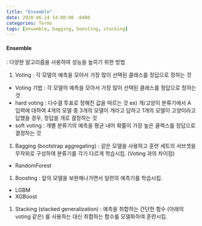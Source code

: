 ```yaml
---
title: "Ensemble"
date: 2020-06-24 14:00:00 -0400
categories: Terms
tags: [ensemble, bagging, boosting, stacking]
---
```

  
#### Ensemble    
: 다양한 알고리즘을 사용하여 성능을 높히기 위한 방법

  
1. Voting : 각 모델의 예측을 모아서 가장 많이 선택된 클래스를 정답으로 정하는 것 
  - Voting 기법 : 각 모델의 예측을 모아서 가장 많이 선택된 클래스를 정답으로 정하는 것   
  - hard voting : 다수결 투표로 정해진 값을 따르는 것 ex) 개/고양이 분류기에서 A 입력에 대하여 4개의 모델 중 3개의 모델이 개라고 답하고 1개의 모델이 고양이라고 답했을 경우, 정답을 개로 결정하는 것 
  - soft voting : 개별 분류기의 예측을 평균 내어 확률이 가장 높은 클랙스를 정답으로 결정하는 것    
  
1. Bagging (bootstrap aggregating) : 같은 모델을 사용하고 훈련 세트의 서브셋을 무작위로 구성하여 분류기를 각기 다르게 학습시킴. (Voting 과의 차이점)
- RandomForest

1. Boosting : 앞의 모델을 보완해나가면서 일련의 예측기를 학습시킴.
- LGBM
- XGBoost

1. Stacking (stacked generalization) : 예측을 취합하는 간단한 함수 (아래의 voting 같은) 를 사용하는 대신 취합하는 함수를 모델화하여 훈련시킴.




  
